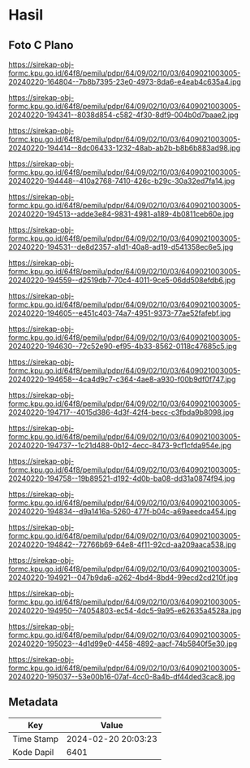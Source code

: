 # Hasil

## Foto C Plano

https://sirekap-obj-formc.kpu.go.id/64f8/pemilu/pdpr/64/09/02/10/03/6409021003005-20240220-164804--7b8b7395-23e0-4973-8da6-e4eab4c635a4.jpg

https://sirekap-obj-formc.kpu.go.id/64f8/pemilu/pdpr/64/09/02/10/03/6409021003005-20240220-194341--8038d854-c582-4f30-8df9-004b0d7baae2.jpg

https://sirekap-obj-formc.kpu.go.id/64f8/pemilu/pdpr/64/09/02/10/03/6409021003005-20240220-194414--8dc06433-1232-48ab-ab2b-b8b6b883ad98.jpg

https://sirekap-obj-formc.kpu.go.id/64f8/pemilu/pdpr/64/09/02/10/03/6409021003005-20240220-194448--410a2768-7410-426c-b29c-30a32ed7fa14.jpg

https://sirekap-obj-formc.kpu.go.id/64f8/pemilu/pdpr/64/09/02/10/03/6409021003005-20240220-194513--adde3e84-9831-4981-a189-4b0811ceb60e.jpg

https://sirekap-obj-formc.kpu.go.id/64f8/pemilu/pdpr/64/09/02/10/03/6409021003005-20240220-194531--de8d2357-a1d1-40a8-ad19-d541358ec6e5.jpg

https://sirekap-obj-formc.kpu.go.id/64f8/pemilu/pdpr/64/09/02/10/03/6409021003005-20240220-194559--d2519db7-70c4-4011-9ce5-06dd508efdb6.jpg

https://sirekap-obj-formc.kpu.go.id/64f8/pemilu/pdpr/64/09/02/10/03/6409021003005-20240220-194605--e451c403-74a7-4951-9373-77ae52fafebf.jpg

https://sirekap-obj-formc.kpu.go.id/64f8/pemilu/pdpr/64/09/02/10/03/6409021003005-20240220-194630--72c52e90-ef95-4b33-8562-0118c47685c5.jpg

https://sirekap-obj-formc.kpu.go.id/64f8/pemilu/pdpr/64/09/02/10/03/6409021003005-20240220-194658--4ca4d9c7-c364-4ae8-a930-f00b9df0f747.jpg

https://sirekap-obj-formc.kpu.go.id/64f8/pemilu/pdpr/64/09/02/10/03/6409021003005-20240220-194717--4015d386-4d3f-42f4-becc-c3fbda9b8098.jpg

https://sirekap-obj-formc.kpu.go.id/64f8/pemilu/pdpr/64/09/02/10/03/6409021003005-20240220-194737--1c21d488-0b12-4ecc-8473-9cf1cfda954e.jpg

https://sirekap-obj-formc.kpu.go.id/64f8/pemilu/pdpr/64/09/02/10/03/6409021003005-20240220-194758--19b89521-d192-4d0b-ba08-dd31a0874f94.jpg

https://sirekap-obj-formc.kpu.go.id/64f8/pemilu/pdpr/64/09/02/10/03/6409021003005-20240220-194834--d9a1416a-5260-477f-b04c-a69aeedca454.jpg

https://sirekap-obj-formc.kpu.go.id/64f8/pemilu/pdpr/64/09/02/10/03/6409021003005-20240220-194842--72766b69-64e8-4f11-92cd-aa209aaca538.jpg

https://sirekap-obj-formc.kpu.go.id/64f8/pemilu/pdpr/64/09/02/10/03/6409021003005-20240220-194921--047b9da6-a262-4bd4-8bd4-99ecd2cd210f.jpg

https://sirekap-obj-formc.kpu.go.id/64f8/pemilu/pdpr/64/09/02/10/03/6409021003005-20240220-194950--74054803-ec54-4dc5-9a95-e62635a4528a.jpg

https://sirekap-obj-formc.kpu.go.id/64f8/pemilu/pdpr/64/09/02/10/03/6409021003005-20240220-195023--4d1d99e0-4458-4892-aacf-74b5840f5e30.jpg

https://sirekap-obj-formc.kpu.go.id/64f8/pemilu/pdpr/64/09/02/10/03/6409021003005-20240220-195037--53e00b16-07af-4cc0-8a4b-df44ded3cac8.jpg


## Metadata

| Key        | Value               |
| ---------- | ------------------- |
| Time Stamp | 2024-02-20 20:03:23 |
| Kode Dapil | 6401                |



